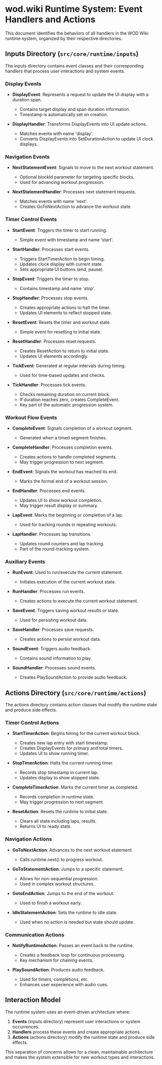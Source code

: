 # wod.wiki Runtime System: Event Handlers and Actions

This document identifies the behaviors of all handlers in the WOD Wiki runtime system, organized by their respective directories.

## Inputs Directory (`src/core/runtime/inputs`)

The inputs directory contains event classes and their corresponding handlers that process user interactions and system events.

### Display Events

- **DisplayEvent**: Represents a request to update the UI display with a duration span.
  - Contains target display and span duration information.
  - Timestamp is automatically set on creation.

- **DisplayHandler**: Transforms DisplayEvents into UI update actions.
  - Matches events with name 'display'.
  - Converts DisplayEvents into SetDurationAction to update UI clock displays.

### Navigation Events

- **NextStatementEvent**: Signals to move to the next workout statement.
  - Optional blockId parameter for targeting specific blocks.
  - Used for advancing workout progression.

- **NextStatementHandler**: Processes next statement requests.
  - Matches events with name 'next'.
  - Creates GoToNextAction to advance the workout state.

### Timer Control Events

- **StartEvent**: Triggers the timer to start running.
  - Simple event with timestamp and name 'start'.

- **StartHandler**: Processes start events.
  - Triggers StartTimerAction to begin timing.
  - Updates clock display with current state.
  - Sets appropriate UI buttons (end, pause).

- **StopEvent**: Triggers the timer to stop.
  - Contains timestamp and name 'stop'.

- **StopHandler**: Processes stop events.
  - Creates appropriate actions to halt the timer.
  - Updates UI elements to reflect stopped state.

- **ResetEvent**: Resets the timer and workout state.
  - Simple event for resetting to initial state.

- **ResetHandler**: Processes reset requests.
  - Creates ResetAction to return to initial state.
  - Updates UI elements accordingly.

- **TickEvent**: Generated at regular intervals during timing.
  - Used for time-based updates and checks.

- **TickHandler**: Processes tick events.
  - Checks remaining duration on current block.
  - If duration reaches zero, creates CompleteEvent.
  - Key part of the automatic progression system.

### Workout Flow Events

- **CompleteEvent**: Signals completion of a workout segment.
  - Generated when a timed segment finishes.

- **CompleteHandler**: Processes completion events.
  - Creates actions to handle completed segments.
  - May trigger progression to next segment.

- **EndEvent**: Signals the workout has reached its end.
  - Marks the formal end of a workout session.

- **EndHandler**: Processes end events.
  - Updates UI to show workout completion.
  - May trigger result display or summary.

- **LapEvent**: Marks the beginning or completion of a lap.
  - Used for tracking rounds in repeating workouts.

- **LapHandler**: Processes lap transitions.
  - Updates round counters and lap tracking.
  - Part of the round-tracking system.

### Auxiliary Events

- **RunEvent**: Used to run/execute the current statement.
  - Initiates execution of the current workout state.

- **RunHandler**: Processes run events.
  - Creates actions to execute the current workout statement.

- **SaveEvent**: Triggers saving workout results or state.
  - Used for persisting workout data.

- **SaveHandler**: Processes save requests.
  - Creates actions to persist workout data.

- **SoundEvent**: Triggers audio feedback.
  - Contains sound information to play.

- **SoundHandler**: Processes sound events.
  - Creates PlaySoundAction to provide audio feedback.

## Actions Directory (`src/core/runtime/actions`)

The actions directory contains action classes that modify the runtime state and produce side effects.

### Timer Control Actions

- **StartTimerAction**: Begins timing for the current workout block.
  - Creates new lap entry with start timestamp.
  - Creates DisplayEvents for primary and total timers.
  - Updates UI to show running timer.

- **StopTimerAction**: Halts the current running timer.
  - Records stop timestamp in current lap.
  - Updates display to show stopped state.

- **CompleteTimerAction**: Marks the current timer as completed.
  - Records completion in runtime state.
  - May trigger progression to next segment.

- **ResetAction**: Resets the runtime to initial state.
  - Clears all state including laps, results.
  - Returns UI to ready state.

### Navigation Actions

- **GoToNextAction**: Advances to the next workout statement.
  - Calls runtime.next() to progress workout.

- **GoToStatementAction**: Jumps to a specific statement.
  - Allows for non-sequential progression.
  - Used in complex workout structures.

- **GotoEndAction**: Jumps to the end of the workout.
  - Used to finish a workout early.

- **IdleStatementAction**: Sets the runtime to idle state.
  - Used when no action is needed but state should update.

### Communication Actions

- **NotifyRuntimeAction**: Passes an event back to the runtime.
  - Creates a feedback loop for continuous processing.
  - Key mechanism for chaining events.

- **PlaySoundAction**: Produces audio feedback.
  - Used for timers, completions, etc.
  - Enhances user experience with audio cues.

## Interaction Model

The runtime system uses an event-driven architecture where:

1. **Events** (inputs directory) represent user interactions or system occurrences.
2. **Handlers** process these events and create appropriate actions.
3. **Actions** (actions directory) modify the runtime state and produce side effects.

This separation of concerns allows for a clean, maintainable architecture and makes the system extensible for new workout types and interactions.

